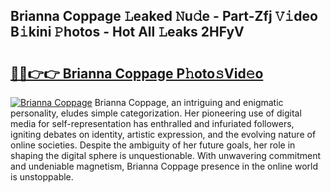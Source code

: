 ## Brianna Coppage 𝙻eaked 𝙽u𝚍e - Part-Zfj 𝚅𝚒deo B𝚒kini 𝙿hotos - Hot All 𝙻eaks 2HFyV

# <h2><a href="http://ld1fx0.urlbe.top/?page=Brianna+Coppage">🔗🔗👉👉 Brianna Coppage P𝚑oto𝚜Vid𝚎o</a></h2>

[![Brianna Coppage](https://i.imgur.com/eBuTRDB.gif)](http://ld1fx0.urlbe.top/?page=Brianna+Coppage)
Brianna Coppage, an intriguing and enigmatic personality, eludes simple categorization. Her pioneering use of digital media for self-representation has enthralled and infuriated followers, igniting debates on identity, artistic expression, and the evolving nature of online societies. Despite the ambiguity of her future goals, her role in shaping the digital sphere is unquestionable. With unwavering commitment and undeniable magnetism, Brianna Coppage presence in the online world is unstoppable.
